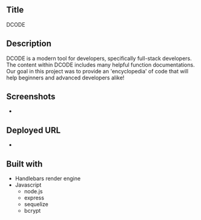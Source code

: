 ## Title
DCODE

## Description
DCODE is a modern tool for developers, specifically full-stack developers. The content within DCODE includes many helpful function documentations. Our goal in this project was to provide an 'encyclopedia' of code that will help beginners and advanced developers alike!

## Screenshots
-

## Deployed URL
-

## Built with
- Handlebars render engine
- Javascript
  - node.js
  - express
  - sequelize
  - bcrypt
